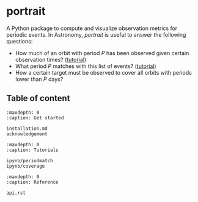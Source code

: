 # portrait

A Python package to compute and visualize observation metrics for periodic events. In Astronomy, *portrait* is useful to answer the following questions:
- How much of an orbit with period $P$ has been observed given certain observation times? ([tutorial](ipynb/coverage))
- What period $P$ matches with this list of events? ([tutorial](ipynb/periodmatch))
- How a certain target must be observed to cover all orbits with periods lower than $P$ days? 

## Table of content
```{toctree}
:maxdepth: 0
:caption: Get started

installation.md
acknowledgement
```

```{toctree}
:maxdepth: 0
:caption: Tutorials

ipynb/periodmatch
ipynb/coverage
```

```{toctree}
:maxdepth: 0
:caption: Reference

api.rst
```

